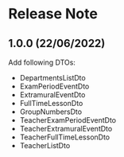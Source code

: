 # Release Note

## 1.0.0 (22/06/2022)

Add following DTOs:

- DepartmentsListDto
- ExamPeriodEventDto
- ExtramuralEventDto
- FullTimeLessonDto
- GroupNumbersDto
- TeacherExamPeriodEventDto
- TeacherExtramuralEventDto
- TeacherFullTimeLessonDto
- TeacherListDto